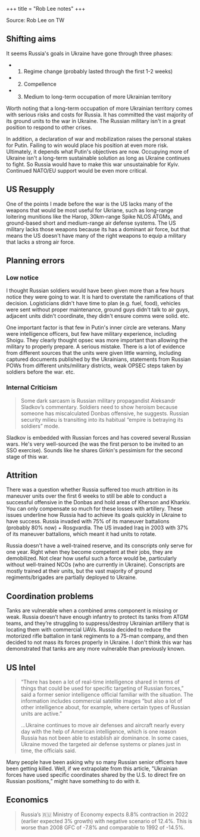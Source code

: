 +++
title = "Rob Lee notes"
+++

Source: Rob Lee on TW


## Shifting aims
It seems Russia's goals in Ukraine have gone through three phases:

- 1) Regime change (probably lasted through the first 1-2 weeks)
- 2) Compellence
- 3) Medium to long-term occupation of more Ukrainian territory

Worth noting that a long-term occupation of more Ukrainian territory comes with serious risks and costs for Russia. It has committed the vast majority of its ground units to the war in Ukraine. The Russian military isn't in a great position to respond to other crises.

In addition, a declaration of war and mobilization raises the personal stakes for Putin. Failing to win would place his position at even more risk. Ultimately, it depends what Putin's objectives are now. Occupying more of Ukraine isn't a long-term sustainable solution as long as Ukraine continues to fight. So Russia would have to make this war unsustainable for Kyiv. Continued NATO/EU support would be even more critical.

## US Resupply
One of the points I made before the war is the US lacks many of the weapons that would be most useful for Ukriane, such as long-range loitering munitions like the Harop, 30km-range Spike NLOS ATGMs, and ground-based short and medium-range air defense systems. The US military lacks those weapons because its has a dominant air force, but that means the US doesn't have many of the right weapons to equip a military that lacks a strong air force.

## Planning errors
### Low notice
I thought Russian soldiers would have been given more than a few hours notice they were going to war. It is hard to overstate the ramifications of that decision. Logisticians didn't have time to plan (e.g. fuel, food), vehicles were sent without proper maintenance, ground guys didn't talk to air guys, adjacent units didn't coordinate, they didn't ensure comms were solid. etc.

One important factor is that few in Putin's inner circle are veterans. Many were intelligence officers, but few have military experience, including Shoigu. They clearly thought opsec was more important than allowing the military to properly prepare. A serious mistake. There is a lot of evidence from different sources that the units were given little warning, including captured documents published by the Ukrainians, statements from Russian POWs from different units/military districts, weak OPSEC steps taken by soldiers before the war. etc.

### Internal Criticism
> Some dark sarcasm is Russian military propagandist Aleksandr Sladkov’s commentary. Soldiers need to show heroism because someone has miscalculated Donbas offensive, he suggests. Russian security milieu is transiting into its habitual “empire is betraying its soldiers” mode.

Sladkov is embedded with Russian forces and has covered several Russian wars. He's very well-sourced (he was the first person to be invited to an SSO exercise). Sounds like he shares Girkin's pessimism for the second stage of this war.

## Attrition

There was a question whether Russia suffered too much attrition in its maneuver units over the first 6 weeks to still be able to conduct a successful offensive in the Donbas and hold areas of Kherson and Kharkiv. You can only compensate so much for these losses with artillery. These issues underline how Russia had to achieve its goals quickly in Ukraine to have success. Russia invaded with 75% of its maneuver battalions (probably 80% now) + Rosgvardia. The US invaded Iraq in 2003 with 37% of its maneuver battalions, which meant it had units to rotate.


Russia doesn't have a well-trained reserve, and its conscripts only serve for one year. Right when they become competent at their jobs, they are demobilized. Not clear how useful such a force would be, particularly without well-trained NCOs (who are currently in Ukraine). Conscripts are mostly trained at their units, but the vast majority of ground regiments/brigades are partially deployed to Ukraine. 

## Coordination problems
Tanks are vulnerable when a combined arms component is missing or weak. Russia doesn’t have enough infantry to protect its tanks from ATGM teams, and they’re struggling to suppress/destroy Ukrainian artillery that is locating them with commercial UAVs. Russia decided to reduce the motorized rifle battalion in tank regiments to a 75-man company, and then decided to not mass its forces properly in Ukraine. I don't think this war has demonstrated that tanks are any more vulnerable than previously known.

## US Intel
> “There has been a lot of real-time intelligence shared in terms of things that could be used for specific targeting of Russian forces,” said a former senior intelligence official familiar with the situation. The information includes commercial satellite images “but also a lot of other intelligence about, for example, where certain types of Russian units are active.”
> 
> ...Ukraine continues to move air defenses and aircraft nearly every day with the help of American intelligence, which is one reason Russia has not been able to establish air dominance. In some cases, Ukraine moved the targeted air defense systems or planes just in time, the officials said.


Many people have been asking why so many Russian senior officers have been getting killed. Well, if we extrapolate from this article, "Ukrainian forces have used specific coordinates shared by the U.S. to direct fire on Russian positions,” might have something to do with it.

## Economics
> Russia’s 🇷🇺 Ministry of Economy expects 8.8% contraction in 2022 (earlier expected 3% growth) with negative scenario of 12.4%. This is worse than 2008 GFC of -7.8% and comparable to 1992 of -14.5%. 
